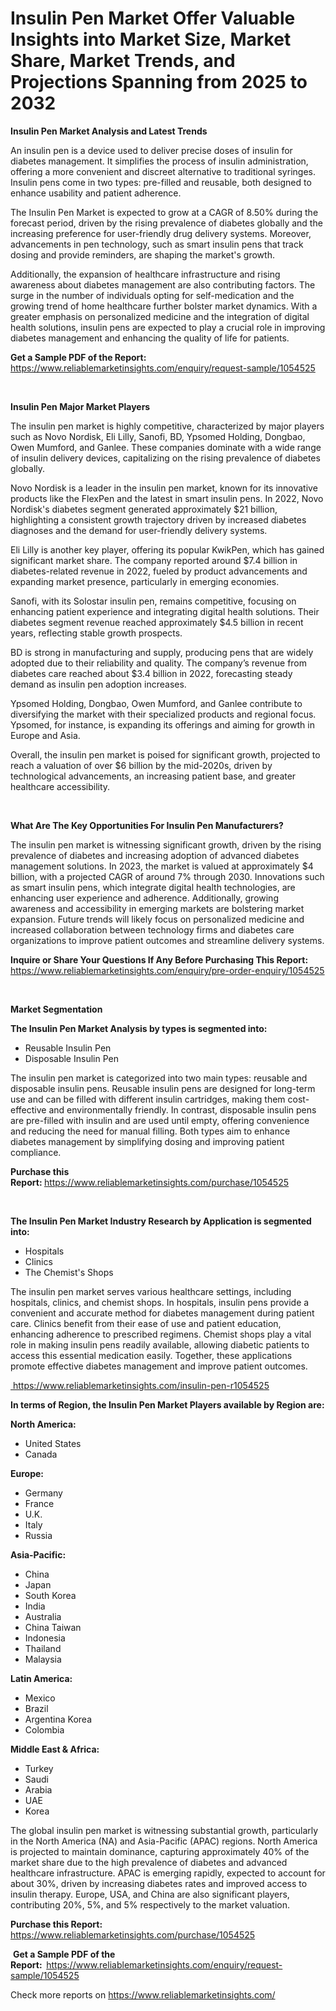 <p><h1>Insulin Pen Market Offer Valuable Insights into Market Size, Market Share, Market Trends, and Projections Spanning from 2025 to 2032</h1></p><p><strong>Insulin Pen Market Analysis and Latest Trends</strong></p>
<p><p>An insulin pen is a device used to deliver precise doses of insulin for diabetes management. It simplifies the process of insulin administration, offering a more convenient and discreet alternative to traditional syringes. Insulin pens come in two types: pre-filled and reusable, both designed to enhance usability and patient adherence.</p><p>The Insulin Pen Market is expected to grow at a CAGR of 8.50% during the forecast period, driven by the rising prevalence of diabetes globally and the increasing preference for user-friendly drug delivery systems. Moreover, advancements in pen technology, such as smart insulin pens that track dosing and provide reminders, are shaping the market's growth. </p><p>Additionally, the expansion of healthcare infrastructure and rising awareness about diabetes management are also contributing factors. The surge in the number of individuals opting for self-medication and the growing trend of home healthcare further bolster market dynamics. With a greater emphasis on personalized medicine and the integration of digital health solutions, insulin pens are expected to play a crucial role in improving diabetes management and enhancing the quality of life for patients.</p></p>
<p><strong>Get a Sample PDF of the Report:&nbsp;</strong> <a href="https://www.reliablemarketinsights.com/enquiry/request-sample/1054525?utm_campaign=2444&utm_medium=2&utm_source=Github&utm_content=ia&utm_term=03032025&utm_id=insulin-pen">https://www.reliablemarketinsights.com/enquiry/request-sample/1054525</a></p>
<p>&nbsp;</p>
<p><strong>Insulin Pen Major Market Players</strong></p>
<p><p>The insulin pen market is highly competitive, characterized by major players such as Novo Nordisk, Eli Lilly, Sanofi, BD, Ypsomed Holding, Dongbao, Owen Mumford, and Ganlee. These companies dominate with a wide range of insulin delivery devices, capitalizing on the rising prevalence of diabetes globally.</p><p>Novo Nordisk is a leader in the insulin pen market, known for its innovative products like the FlexPen and the latest in smart insulin pens. In 2022, Novo Nordisk's diabetes segment generated approximately $21 billion, highlighting a consistent growth trajectory driven by increased diabetes diagnoses and the demand for user-friendly delivery systems.</p><p>Eli Lilly is another key player, offering its popular KwikPen, which has gained significant market share. The company reported around $7.4 billion in diabetes-related revenue in 2022, fueled by product advancements and expanding market presence, particularly in emerging economies.</p><p>Sanofi, with its Solostar insulin pen, remains competitive, focusing on enhancing patient experience and integrating digital health solutions. Their diabetes segment revenue reached approximately $4.5 billion in recent years, reflecting stable growth prospects.</p><p>BD is strong in manufacturing and supply, producing pens that are widely adopted due to their reliability and quality. The company’s revenue from diabetes care reached about $3.4 billion in 2022, forecasting steady demand as insulin pen adoption increases.</p><p>Ypsomed Holding, Dongbao, Owen Mumford, and Ganlee contribute to diversifying the market with their specialized products and regional focus. Ypsomed, for instance, is expanding its offerings and aiming for growth in Europe and Asia.</p><p>Overall, the insulin pen market is poised for significant growth, projected to reach a valuation of over $6 billion by the mid-2020s, driven by technological advancements, an increasing patient base, and greater healthcare accessibility.</p></p>
<p>&nbsp;</p>
<p><strong>What Are The Key Opportunities For Insulin Pen Manufacturers?</strong></p>
<p><p>The insulin pen market is witnessing significant growth, driven by the rising prevalence of diabetes and increasing adoption of advanced diabetes management solutions. In 2023, the market is valued at approximately $4 billion, with a projected CAGR of around 7% through 2030. Innovations such as smart insulin pens, which integrate digital health technologies, are enhancing user experience and adherence. Additionally, growing awareness and accessibility in emerging markets are bolstering market expansion. Future trends will likely focus on personalized medicine and increased collaboration between technology firms and diabetes care organizations to improve patient outcomes and streamline delivery systems.</p></p>
<p><strong>Inquire or Share Your Questions If Any Before Purchasing This Report:</strong> <a href="https://www.reliablemarketinsights.com/enquiry/pre-order-enquiry/1054525?utm_campaign=2444&utm_medium=2&utm_source=Github&utm_content=ia&utm_term=03032025&utm_id=insulin-pen">https://www.reliablemarketinsights.com/enquiry/pre-order-enquiry/1054525</a></p>
<p>&nbsp;</p>
<p><strong>Market Segmentation</strong></p>
<p><strong>The Insulin Pen Market Analysis by types is segmented into:</strong></p>
<p><ul><li>Reusable Insulin Pen</li><li>Disposable Insulin Pen</li></ul></p>
<p><p>The insulin pen market is categorized into two main types: reusable and disposable insulin pens. Reusable insulin pens are designed for long-term use and can be filled with different insulin cartridges, making them cost-effective and environmentally friendly. In contrast, disposable insulin pens are pre-filled with insulin and are used until empty, offering convenience and reducing the need for manual filling. Both types aim to enhance diabetes management by simplifying dosing and improving patient compliance.</p></p>
<p><strong>Purchase this Report:&nbsp;</strong><a href="https://www.reliablemarketinsights.com/purchase/1054525?utm_campaign=2444&utm_medium=2&utm_source=Github&utm_content=ia&utm_term=03032025&utm_id=insulin-pen">https://www.reliablemarketinsights.com/purchase/1054525</a></p>
<p>&nbsp;</p>
<p><strong>The Insulin Pen Market Industry Research by Application is segmented into:</strong></p>
<p><ul><li>Hospitals</li><li>Clinics</li><li>The Chemist's Shops</li></ul></p>
<p><p>The insulin pen market serves various healthcare settings, including hospitals, clinics, and chemist shops. In hospitals, insulin pens provide a convenient and accurate method for diabetes management during patient care. Clinics benefit from their ease of use and patient education, enhancing adherence to prescribed regimens. Chemist shops play a vital role in making insulin pens readily available, allowing diabetic patients to access this essential medication easily. Together, these applications promote effective diabetes management and improve patient outcomes.</p></p>
<p><a href="https://www.reliablemarketinsights.com/insulin-pen-r1054525?utm_campaign=2444&utm_medium=2&utm_source=Github&utm_content=ia&utm_term=03032025&utm_id=insulin-pen">&nbsp;https://www.reliablemarketinsights.com/insulin-pen-r1054525</a></p>
<p><strong>In terms of Region, the Insulin Pen Market Players available by Region are:</strong></p>
<p>
    <p> <strong> North America: </strong>
        <ul>
            <li>United States</li>
            <li>Canada</li>
        </ul>
        </p> 
    <p> <strong> Europe: </strong>
        <ul>
            <li>Germany</li>
            <li>France</li>
            <li>U.K.</li>
            <li>Italy</li>
            <li>Russia</li>
        </ul>
        </p> 
    <p> <strong> Asia-Pacific: </strong>
        <ul>
            <li>China</li>
            <li>Japan</li>
            <li>South Korea</li>
            <li>India</li>
            <li>Australia</li>
            <li>China Taiwan</li>
            <li>Indonesia</li>
            <li>Thailand</li>
            <li>Malaysia</li>
        </ul>
        </p> 
    <p> <strong> Latin America: </strong>
        <ul>
            <li>Mexico</li>
            <li>Brazil</li>
            <li>Argentina Korea</li>
            <li>Colombia</li>
        </ul>
        </p> 
    <p> <strong> Middle East & Africa: </strong>
        <ul>
            <li>Turkey</li>
            <li>Saudi</li>
            <li>Arabia</li>
            <li>UAE</li>
            <li>Korea</li>
        </ul>
    </p>
    </p>
<p><p>The global insulin pen market is witnessing substantial growth, particularly in the North America (NA) and Asia-Pacific (APAC) regions. North America is projected to maintain dominance, capturing approximately 40% of the market share due to the high prevalence of diabetes and advanced healthcare infrastructure. APAC is emerging rapidly, expected to account for about 30%, driven by increasing diabetes rates and improved access to insulin therapy. Europe, USA, and China are also significant players, contributing 20%, 5%, and 5% respectively to the market valuation.</p></p>
<p><strong>Purchase this Report: </strong><a href="https://www.reliablemarketinsights.com/purchase/1054525?utm_campaign=2444&utm_medium=2&utm_source=Github&utm_content=ia&utm_term=03032025&utm_id=insulin-pen">https://www.reliablemarketinsights.com/purchase/1054525</a></p>
<p>&nbsp;<strong>Get a Sample PDF of the Report:&nbsp;&nbsp;</strong><a href="https://www.reliablemarketinsights.com/enquiry/request-sample/1054525?utm_campaign=2444&utm_medium=2&utm_source=Github&utm_content=ia&utm_term=03032025&utm_id=insulin-pen">https://www.reliablemarketinsights.com/enquiry/request-sample/1054525</a></p>
<p><strong></strong></p>
<p>Check more reports on <a href="https://www.reliablemarketinsights.com/?utm_campaign=2444&utm_medium=2&utm_source=Github&utm_content=ia&utm_term=03032025&utm_id=insulin-pen">https://www.reliablemarketinsights.com/</a></p>